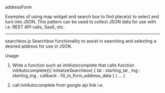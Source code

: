 addressForm

Examples of using map widget and search box
to find place(s) to select and turn into JSON.
This pattern can be used to collect JSON data
for use with i.e. REST API calls, SaaS, etc.

---
searchbox.js
Searchbox functionality to assist in searching and
selecting a desired address for use in JSON.

Usage:


1. Write a function such as initAutocomplete that calls
function initAutocomplete(){
initializeSearchbox(
  { lat : starting_lat
  , lng : starting_lng
  , callback : fill_in_form_address_data }
 )
 ...
 }

2. call initAutocomplete from google api link i.e.
<script src="https://maps.googleapis.com/maps/api/js?key=AIzaSyBWNNCsmSfb0gpZv3IuK1c91cctc2y6FYY&libraries=places&amp;callback=initAutocomplete"
         async defer
3. When user searches and/or clicks an icon, the
script stores that address data and fires a callback.
The default callback is:

fillInAddress(p)

p - place data

TODO: Explain prereqs for this to work out of box
 
---

Ideas for improvement:

Abstract out the google maps API part and allow for
different geocode entry points